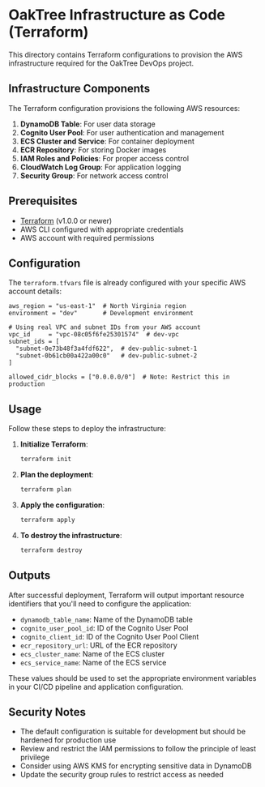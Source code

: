 # OakTree Infrastructure as Code (Terraform)

This directory contains Terraform configurations to provision the AWS infrastructure required for the OakTree DevOps project.

## Infrastructure Components

The Terraform configuration provisions the following AWS resources:

1. **DynamoDB Table**: For user data storage
2. **Cognito User Pool**: For user authentication and management
3. **ECS Cluster and Service**: For container deployment
4. **ECR Repository**: For storing Docker images
5. **IAM Roles and Policies**: For proper access control
6. **CloudWatch Log Group**: For application logging
7. **Security Group**: For network access control

## Prerequisites

- [Terraform](https://www.terraform.io/downloads.html) (v1.0.0 or newer)
- AWS CLI configured with appropriate credentials
- AWS account with required permissions

## Configuration

The `terraform.tfvars` file is already configured with your specific AWS account details:

```hcl
aws_region = "us-east-1"  # North Virginia region
environment = "dev"       # Development environment

# Using real VPC and subnet IDs from your AWS account
vpc_id     = "vpc-08c05f6fe25301574"  # dev-vpc
subnet_ids = [
  "subnet-0e73b48f3a4fdf622",  # dev-public-subnet-1
  "subnet-0b61cb00a422a00c0"   # dev-public-subnet-2
]

allowed_cidr_blocks = ["0.0.0.0/0"]  # Note: Restrict this in production
```

## Usage

Follow these steps to deploy the infrastructure:

1. **Initialize Terraform**:
   ```bash
   terraform init
   ```

2. **Plan the deployment**:
   ```bash
   terraform plan
   ```

3. **Apply the configuration**:
   ```bash
   terraform apply
   ```

4. **To destroy the infrastructure**:
   ```bash
   terraform destroy
   ```

## Outputs

After successful deployment, Terraform will output important resource identifiers that you'll need to configure the application:

- `dynamodb_table_name`: Name of the DynamoDB table
- `cognito_user_pool_id`: ID of the Cognito User Pool
- `cognito_client_id`: ID of the Cognito User Pool Client
- `ecr_repository_url`: URL of the ECR repository
- `ecs_cluster_name`: Name of the ECS cluster
- `ecs_service_name`: Name of the ECS service

These values should be used to set the appropriate environment variables in your CI/CD pipeline and application configuration.

## Security Notes

- The default configuration is suitable for development but should be hardened for production use
- Review and restrict the IAM permissions to follow the principle of least privilege
- Consider using AWS KMS for encrypting sensitive data in DynamoDB
- Update the security group rules to restrict access as needed